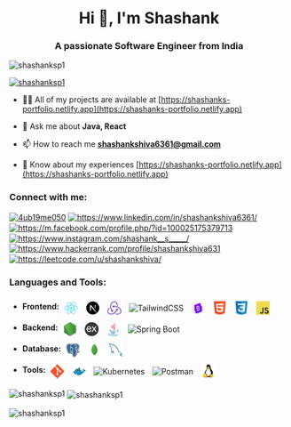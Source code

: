 <h1 align="center">Hi 👋, I'm Shashank</h1>
<h3 align="center">A passionate Software Engineer from India</h3>

<p align="left"> <img src="https://komarev.com/ghpvc/?username=shashanksp1&label=Profile%20views&color=0e75b6&style=flat" alt="shashanksp1" /> </p>

<p align="left"> <a href="https://github.com/ryo-ma/github-profile-trophy"><img src="https://github-profile-trophy.vercel.app/?username=shashanksp1" alt="shashanksp1" /></a> </p>

- 👨‍💻 All of my projects are available at [https://shashanks-portfolio.netlify.app](https://shashanks-portfolio.netlify.app)

- 💬 Ask me about **Java, React**

- 📫 How to reach me **shashankshiva6361@gmail.com**

- 📄 Know about my experiences [https://shashanks-portfolio.netlify.app](https://shashanks-portfolio.netlify.app)

<h3 align="left">Connect with me:</h3>
<p align="left">
<a href="https://twitter.com/4ub19me050" target="blank"><img align="center" src="https://raw.githubusercontent.com/rahuldkjain/github-profile-readme-generator/master/src/images/icons/Social/twitter.svg" alt="4ub19me050" height="30" width="40" /></a>
<a href="https://linkedin.com/in/https://www.linkedin.com/in/shashankshiva6361/" target="blank"><img align="center" src="https://raw.githubusercontent.com/rahuldkjain/github-profile-readme-generator/master/src/images/icons/Social/linked-in-alt.svg" alt="https://www.linkedin.com/in/shashankshiva6361/" height="30" width="40" /></a>
<a href="https://fb.com/https://m.facebook.com/profile.php/?id=100025175379713" target="blank"><img align="center" src="https://raw.githubusercontent.com/rahuldkjain/github-profile-readme-generator/master/src/images/icons/Social/facebook.svg" alt="https://m.facebook.com/profile.php/?id=100025175379713" height="30" width="40" /></a>
<a href="https://instagram.com/https://www.instagram.com/shashank__s_____/" target="blank"><img align="center" src="https://raw.githubusercontent.com/rahuldkjain/github-profile-readme-generator/master/src/images/icons/Social/instagram.svg" alt="https://www.instagram.com/shashank__s_____/" height="30" width="40" /></a>
<a href="https://www.hackerrank.com/https://www.hackerrank.com/profile/shashankshiva631" target="blank"><img align="center" src="https://raw.githubusercontent.com/rahuldkjain/github-profile-readme-generator/master/src/images/icons/Social/hackerrank.svg" alt="https://www.hackerrank.com/profile/shashankshiva631" height="30" width="40" /></a>
<a href="https://www.leetcode.com/https://leetcode.com/u/shashankshiva/" target="blank"><img align="center" src="https://raw.githubusercontent.com/rahuldkjain/github-profile-readme-generator/master/src/images/icons/Social/leet-code.svg" alt="https://leetcode.com/u/shashankshiva/" height="30" width="40" /></a>
</p>

<h3 align="left">Languages and Tools:</h3>
<ul>
  <li>
    <b>Frontend:</b>
    <img src="https://raw.githubusercontent.com/devicons/devicon/master/icons/react/react-original.svg" alt="React" width="25" height="25" class="tech-icon" />
    <img src="https://github.com/ShashankSP1/ShashankSP1/blob/main/nextjs-icon.png" alt="Next.js" width="25" height="25" class="tech-icon" />
    <img src="https://raw.githubusercontent.com/devicons/devicon/master/icons/redux/redux-original.svg" alt="Redux" width="25" height="25" class="tech-icon" />
    <img src="https://www.vectorlogo.zone/logos/tailwindcss/tailwindcss-icon.svg" alt="TailwindCSS" width="25" height="25"class="tech-icon" />
    <img src="https://github.com/ShashankSP1/ShashankSP1/blob/main/icons-hero%402x.png" alt="Bootstrap" width="25" height="25" class="tech-icon" />
    <img src="https://raw.githubusercontent.com/devicons/devicon/master/icons/html5/html5-original.svg" alt="HTML" width="25" height="25" class="tech-icon" />
    <img src="https://raw.githubusercontent.com/devicons/devicon/master/icons/css3/css3-original.svg" alt="CSS" width="25" height="25" class="tech-icon" />
    <img src="https://raw.githubusercontent.com/devicons/devicon/master/icons/javascript/javascript-original.svg" alt="JavaScript" width="25" height="25" class="tech-icon" />
  </li>

  <li>
    <b>Backend:</b>
    <img src="https://raw.githubusercontent.com/devicons/devicon/master/icons/nodejs/nodejs-original.svg" alt="Node.js" width="25" height="25" class="tech-icon"/>
    <img src="https://github.com/ShashankSP1/ShashankSP1/blob/main/1646733543.webp" alt="Express.js" width="25" height="25" class="tech-icon" />
    <img src="https://raw.githubusercontent.com/devicons/devicon/master/icons/java/java-original.svg" alt="Java" width="25" height="25" class="tech-icon" />
    <img src="https://www.vectorlogo.zone/logos/springio/springio-icon.svg" alt="Spring Boot" width="25" height="25" class="tech-icon" />
  </li>

  <li>
    <b>Database:</b>
    <img src="https://raw.githubusercontent.com/devicons/devicon/master/icons/postgresql/postgresql-original.svg" alt="PostgreSQL" width="25" height="25" class="tech-icon" />
    <img src="https://raw.githubusercontent.com/devicons/devicon/master/icons/mongodb/mongodb-original.svg" alt="MongoDB" width="25" height="25" class="tech-icon" />
    <img src="https://raw.githubusercontent.com/devicons/devicon/master/icons/mysql/mysql-original.svg" alt="MySQL" width="25" height="25" class="tech-icon" />
  </li>

  <li>
    <b>Tools:</b>
    <img src="https://raw.githubusercontent.com/devicons/devicon/master/icons/git/git-original.svg" alt="Git" width="25" height="25" class="tech-icon" />
    <img src="https://raw.githubusercontent.com/devicons/devicon/master/icons/docker/docker-original.svg" alt="Docker" width="25" height="25" class="tech-icon" />
    <img src="https://www.vectorlogo.zone/logos/kubernetes/kubernetes-icon.svg" alt="Kubernetes" width="25" height="25" class="tech-icon" />
    <img src="https://www.vectorlogo.zone/logos/getpostman/getpostman-icon.svg" alt="Postman" width="25" height="25" class="tech-icon" />
    <img src="https://raw.githubusercontent.com/devicons/devicon/master/icons/linux/linux-original.svg" alt="Linux" width="25" height="25" class="tech-icon" />
  </li>
</ul>

<p><img align="left" src="https://github-readme-stats.vercel.app/api/top-langs?username=shashanksp1&show_icons=true&locale=en&layout=compact" alt="shashanksp1" /></p>

<p>&nbsp;<img align="center" src="https://github-readme-stats.vercel.app/api?username=shashanksp1&show_icons=true&locale=en" alt="shashanksp1" /></p>

<p><img align="center" src="https://github-readme-streak-stats.herokuapp.com/?user=shashanksp1&" alt="shashanksp1" /></p>

<style>
  .tech-icon {
    margin: 5px;     
    margin-top: 8px; 
    vertical-align: middle;
  }
</style>

 

